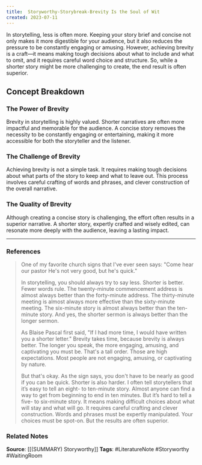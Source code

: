 ```yaml
---
title:  Storyworthy-Storybreak-Brevity Is the Soul of Wit
created: 2023-07-11
---
```


In storytelling, less is often more. Keeping your story brief and concise not only makes it more digestible for your audience, but it also reduces the pressure to be constantly engaging or amusing. However, achieving brevity is a craft—it means making tough decisions about what to include and what to omit, and it requires careful word choice and structure. So, while a shorter story might be more challenging to create, the end result is often superior.

## Concept Breakdown

### The Power of Brevity
Brevity in storytelling is highly valued. Shorter narratives are often more impactful and memorable for the audience. A concise story removes the necessity to be constantly engaging or entertaining, making it more accessible for both the storyteller and the listener.

### The Challenge of Brevity
Achieving brevity is not a simple task. It requires making tough decisions about what parts of the story to keep and what to leave out. This process involves careful crafting of words and phrases, and clever construction of the overall narrative.

### The Quality of Brevity
Although creating a concise story is challenging, the effort often results in a superior narrative. A shorter story, expertly crafted and wisely edited, can resonate more deeply with the audience, leaving a lasting impact.

--- 
### References

> One of my favorite church signs that I've ever seen says: "Come hear our pastor He's not very good, but he's quick." 
> 
> In storytelling, you should always try to say less. Shorter is better. Fewer words rule. The twenty-minute commencement address is almost always better than the forty-minute address. The thirty-minute meeting is almost always more effective than the sixty-minute meeting. The six-minute story is almost always better than the ten-minute story. And yes, the shorter sermon is always better than the longer sermon.
> 
> As Blaise Pascal first said, "If I had more time, I would have written you a shorter letter." Brevity takes time, because brevity is always better. The longer you speak, the more engaging, amusing, and captivating you must be. That's a tall order. Those are high expectations. Most people are not engaging, amusing, or captivating by nature.
> 
> But that's okay. As the sign says, you don't have to be nearly as good if you can be quick. Shorter is also harder. I often tell storytellers that it’s easy to tell an eight- to ten-minute story. Almost anyone can find a way to get from beginning to end in ten minutes. But it’s hard to tell a five- to six-minute story. It means making difficult choices about what will stay and what will go. It requires careful crafting and clever construction. Words and phrases must be expertly manipulated. Your choices must be spot-on. But the results are often superior.


### Related Notes
**Source**: [[(SUMMARY) Storyworthy]]
**Tags**: #LiteratureNote #Storyworthy #WaitingRoom 